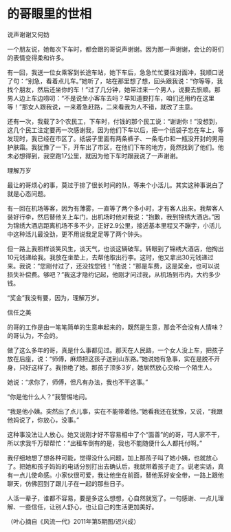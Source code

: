 # 的哥眼里的世相

说声谢谢又何妨 

一个朋友说，她每次下车时，都会跟的哥说声谢谢。因为那一声谢谢，会让的哥们的表情变得柔和许多。 

有一回，我送一位女乘客到长途车站，她下车后，急急忙忙要往对面冲，我顺口说了句：“别急，看着点儿车。”她听了，站在那里想了想，回头跟我说：“你等等，我找个朋友，然后还坐你的车！”过了几分钟，她带过来一个男人，说要去旅顺。那男人边上车边唠叨：“不是说坐小客车去吗？早知道要打车，咱们还用约在这里等！”那女人跟我说，一来着急赶路，二来看我为人不错，就改了主意。 

还有一次，我载了3个农民工，下车时，付钱的那个民工说：“谢谢你！”没想到，这几个民工注定要再一次感谢我，因为他们下车以后，把一个纸袋子忘在车上，等发现时，我已经在市区了。纸袋子里面有两条裤子、一条毛巾和一瓶没开封的男用护肤霜。我犹豫了一下，开车出了市区，在他们下车的地方，竟然找到了他们。他未必想得到，我空跑17公里，就因为他下车时跟我说了一声谢谢。 

理解万岁 

最让的哥烦心的事，莫过于排了很长时间的队，等来个小活儿。其实这种事说白了就是心态问题。 

有一回在机场等客，因为有薄雾，一直等了两个多小时，才有客人出来。我帮客人装好行李，然后替他关上车门，出机场时他对我说：“抱歉，我到锦绣大酒店。”因为锦绣大酒店距离机场不多不少，正好2.9公里，接近基本里程又不蹦字，小活儿中这种活儿最没劲，更不用说我足足等了两个钟头。 

但一路上我照样谈笑风生，谈天气，也谈这辆破车。转眼到了锦绣大酒店，他掏出10元钱递给我。我放在坐垫上，去帮他取出行李。这时，他又拿出30元钱递过来。我说：“您刚付过了，还没找您钱！”他说：“那是车费，这是奖金，也可以说损失补偿费。够吧？”我这才隐约记起，他刚才问过我，从机场到市内，大约多少钱。 

“奖金”我没有要，因为，理解万岁。 

信任之美 

的哥的工作是由一笔笔简单的生意串起来的，既然是生意，那会不会没有人情味？的哥认为，不会的。 

做了这么多年的哥，真是什么事都见过。那天在人民路，一个女人没上车，把孩子放在后座，说：“师傅，麻烦把这孩子送到山东路。”她说她有急事，实在是脱不开身，只好这样了。我拒绝了她。那孩子顶多3岁，她居然放心交给一个陌生人。 

她说：“求你了，师傅，但凡有办法，我也不干这事。” 

“你是他什么人？”我警惕地问。 

“我是他小姨。突然出了点儿事，实在不能带着他。”她看我还在犹豫，又说，“我跟他妈说了，你放心，没事。” 

这种事没法让人放心。她又说刚才好不容易相中了个“面善”的的哥，可人家不干，所以求我千万帮帮忙：“出租车倒有的是，我也不能随便什么人都托付啊。” 

我仔细地想了想各种可能，觉得没什么问题，加上那孩子叫了她小姨，也就放心了。把她和孩子妈妈的电话分别打出去确认后，我就带着孩子走了。说老实话，真有一点儿使命感。小家伙很可爱，我让他坐在前面，替他系好安全带，一路上跟他聊天，仿佛回到了跟儿子在一起的那些日子。 

人活一辈子，谁都不容易，要是多这么想想，心自然就宽了。一句感谢、一点儿理解、一些信任，让别人舒心，也让自己的生活更加美好。 

（叶心摘自《风流一代》2011年第5期图/迟兴成）